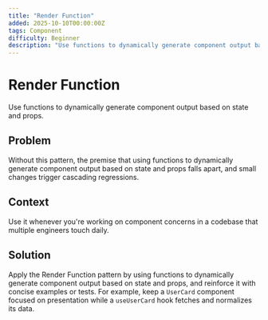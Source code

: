 ```yaml
---
title: "Render Function"
added: 2025-10-10T00:00:00Z
tags: Component
difficulty: Beginner
description: "Use functions to dynamically generate component output based on state and props."
---
```

# Render Function

Use functions to dynamically generate component output based on state and props.

## Problem

Without this pattern, the premise that using functions to dynamically generate component output based on state and props falls apart, and small changes trigger cascading regressions.

## Context

Use it whenever you're working on component concerns in a codebase that multiple engineers touch daily.

## Solution

Apply the Render Function pattern by using functions to dynamically generate component output based on state and props, and reinforce it with concise examples or tests. For example, keep a `UserCard` component focused on presentation while a `useUserCard` hook fetches and normalizes its data.

